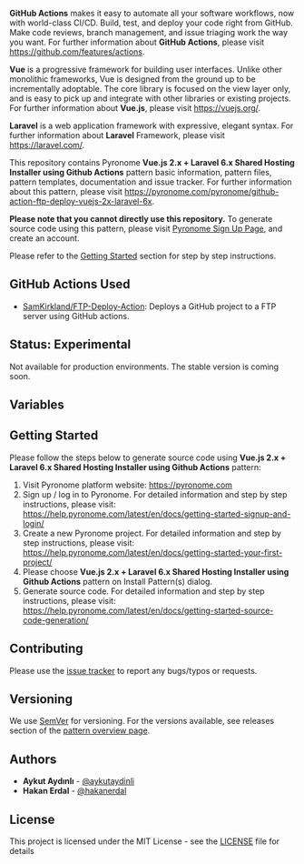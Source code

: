 **GitHub Actions** makes it easy to automate all your software workflows, now with world-class CI/CD. Build, test, and deploy your code right from GitHub. Make code reviews, branch management, and issue triaging work the way you want. For further information about **GitHub Actions**, please visit https://github.com/features/actions.

**Vue** is a progressive framework for building user interfaces. Unlike other monolithic frameworks, Vue is designed from the ground up to be incrementally adoptable. The core library is focused on the view layer only, and is easy to pick up and integrate with other libraries or existing projects. For further information about **Vue.js**, please visit https://vuejs.org/.

**Laravel** is a web application framework with expressive, elegant syntax. For further information about **Laravel** Framework, please visit https://laravel.com/.

This repository contains Pyronome **Vue.js 2.x + Laravel 6.x Shared Hosting Installer using Github Actions** pattern basic information, pattern files, pattern templates, documentation and issue tracker. For further information about this pattern, please visit https://pyronome.com/pyronome/github-action-ftp-deploy-vuejs-2x-laravel-6x.

**Please note that you cannot directly use this repository.** To generate source code using this pattern, please visit [Pyronome Sign Up Page](https://pyronome.com/builder/signup), and create an account.

Please refer to the [Getting Started](https://github.com/pyronome/pattern-adminlte-3x-vuejs-2x-laravel-6x#getting-started) section for step by step instructions.

## GitHub Actions Used

- [SamKirkland/FTP-Deploy-Action](https://github.com/marketplace/actions/ftp-deploy): Deploys a GitHub project to a FTP server using GitHub actions. 

## Status: Experimental

Not available for production environments. The stable version is coming soon.

## Variables


## Getting Started

Please follow the steps below to generate source code using **Vue.js 2.x + Laravel 6.x Shared Hosting Installer using Github Actions** pattern:

1. Visit Pyronome platform website: https://pyronome.com
2. Sign up / log in to Pyronome. For detailed information and step by step instructions, please visit: https://help.pyronome.com/latest/en/docs/getting-started-signup-and-login/
3. Create a new Pyronome project. For detailed information and step by step instructions, please visit: https://help.pyronome.com/latest/en/docs/getting-started-your-first-project/
4. Please choose **Vue.js 2.x + Laravel 6.x Shared Hosting Installer using Github Actions** pattern on Install Pattern(s) dialog.
5. Generate source code. For detailed information and step by step instructions, please visit: https://help.pyronome.com/latest/en/docs/getting-started-source-code-generation/

## Contributing

Please use the [issue tracker](https://github.com/pyronome/pattern-github-action-ftp-deploy-vuejs-2x-laravel-6x/issues) to report any bugs/typos or requests.

## Versioning

We use [SemVer](http://semver.org/) for versioning. For the versions available, see releases section of the [pattern overview page](https://pyronome.com/pyronome/github-action-ftp-deploy-vuejs-2x-laravel-6x#Overview). 

## Authors

* **Aykut Aydınlı** - [@aykutaydinli](https://github.com/aykutaydinli)
* **Hakan Erdal** - [@hakanerdal](https://github.com/hakanerdal)

## License

This project is licensed under the MIT License - see the [LICENSE](https://github.com/pyronome/pattern-github-action-ftp-deploy-vuejs-2x-laravel-6x/blob/master/LICENSE) file for details
